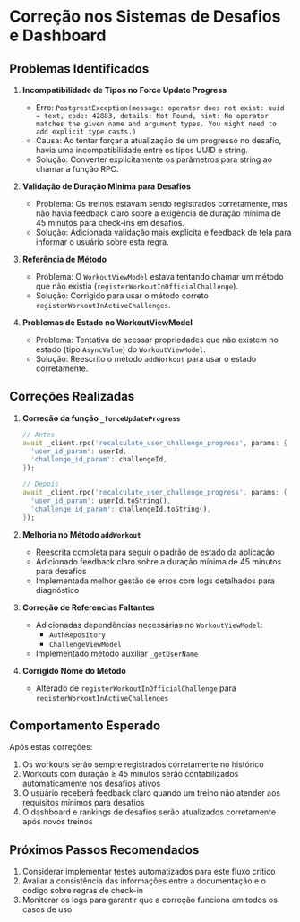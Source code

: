 # Correção nos Sistemas de Desafios e Dashboard

## Problemas Identificados

1. **Incompatibilidade de Tipos no Force Update Progress**
   - Erro: `PostgrestException(message: operator does not exist: uuid = text, code: 42883, details: Not Found, hint: No operator matches the given name and argument types. You might need to add explicit type casts.)`
   - Causa: Ao tentar forçar a atualização de um progresso no desafio, havia uma incompatibilidade entre os tipos UUID e string.
   - Solução: Converter explicitamente os parâmetros para string ao chamar a função RPC.

2. **Validação de Duração Mínima para Desafios**
   - Problema: Os treinos estavam sendo registrados corretamente, mas não havia feedback claro sobre a exigência de duração mínima de 45 minutos para check-ins em desafios.
   - Solução: Adicionada validação mais explícita e feedback de tela para informar o usuário sobre esta regra.

3. **Referência de Método**
   - Problema: O `WorkoutViewModel` estava tentando chamar um método que não existia (`registerWorkoutInOfficialChallenge`).
   - Solução: Corrigido para usar o método correto `registerWorkoutInActiveChallenges`.

4. **Problemas de Estado no WorkoutViewModel**
   - Problema: Tentativa de acessar propriedades que não existem no estado (tipo `AsyncValue`) do `WorkoutViewModel`.
   - Solução: Reescrito o método `addWorkout` para usar o estado corretamente.

## Correções Realizadas

1. **Correção da função `_forceUpdateProgress`**
   ```dart
   // Antes
   await _client.rpc('recalculate_user_challenge_progress', params: {
     'user_id_param': userId,
     'challenge_id_param': challengeId,
   });
   
   // Depois
   await _client.rpc('recalculate_user_challenge_progress', params: {
     'user_id_param': userId.toString(),
     'challenge_id_param': challengeId.toString(),
   });
   ```

2. **Melhoria no Método `addWorkout`**
   - Reescrita completa para seguir o padrão de estado da aplicação
   - Adicionado feedback claro sobre a duração mínima de 45 minutos para desafios
   - Implementada melhor gestão de erros com logs detalhados para diagnóstico

3. **Correção de Referencias Faltantes**
   - Adicionadas dependências necessárias no `WorkoutViewModel`:
     - `AuthRepository`
     - `ChallengeViewModel`
   - Implementado método auxiliar `_getUserName`

4. **Corrigido Nome do Método**
   - Alterado de `registerWorkoutInOfficialChallenge` para `registerWorkoutInActiveChallenges`

## Comportamento Esperado

Após estas correções:

1. Os workouts serão sempre registrados corretamente no histórico
2. Workouts com duração ≥ 45 minutos serão contabilizados automaticamente nos desafios ativos
3. O usuário receberá feedback claro quando um treino não atender aos requisitos mínimos para desafios
4. O dashboard e rankings de desafios serão atualizados corretamente após novos treinos

## Próximos Passos Recomendados

1. Considerar implementar testes automatizados para este fluxo crítico
2. Avaliar a consistência das informações entre a documentação e o código sobre regras de check-in
3. Monitorar os logs para garantir que a correção funciona em todos os casos de uso 
